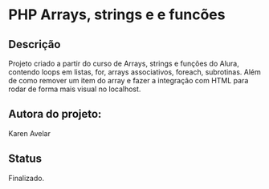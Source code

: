 # PHP Arrays, strings e e funcões

## Descrição
Projeto criado a partir do curso de Arrays, strings e funções do Alura, contendo loops em listas, for, arrays associativos, foreach, subrotinas. Além de
como remover um item do array e fazer a integração com HTML para rodar de forma mais visual no localhost.

## Autora do projeto:

Karen Avelar

## Status

Finalizado.
